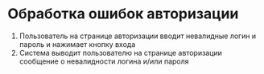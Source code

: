 # Обработка ошибок авторизации
1. Пользователь на странице авторизации вводит невалидные логин и пароль и нажимает кнопку входа
1. Система выводит пользователю на странице авторизации сообщение о невалидности логина и/или пароля